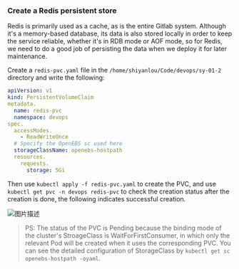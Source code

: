 ### Create a Redis persistent store

Redis is primarily used as a cache, as is the entire Gitlab system. Although it's a memory-based database, its data is also stored locally in order to keep the service reliable, whether it's in RDB mode or AOF mode, so for Redis, we need to do a good job of persisting the data when we deploy it for later maintenance.

Create a `redis-pvc.yaml` file in the `/home/shiyanlou/Code/devops/sy-01-2` directory and write the following:

```yaml
apiVersion: v1
kind: PersistentVolumeClaim
metadata.
  name: redis-pvc
  namespace: devops
spec.
  accessModes.
    - ReadWriteOnce
  # Specify the OpenEBS sc used here
  storageClassName: openebs-hostpath
  resources.
    requests.
      storage: 5Gi
```

Then use `kubectl apply -f redis-pvc.yaml` to create the PVC, and use `kubectl get pvc -n devops redis-pvc` to check the creation status after the creation is done, the following indicates successful creation.

![图片描述](https://doc.shiyanlou.com/courses/10022/2123746/c375ceaadb8382f2dc66f4aa4b124710-0/wm)

> PS: The status of the PVC is Pending because the binding mode of the cluster's StroageClass is WaitForFirstConsumer, in which only the relevant Pod will be created when it uses the corresponding PVC. You can see the detailed configuration of StorageClass by `kubectl get sc openebs-hostpath -oyaml`.
